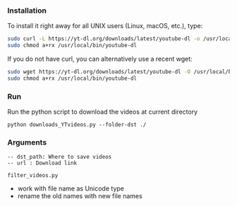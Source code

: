 ### Installation
To install it right away for all UNIX users (Linux, macOS, etc.), type:
```bash
sudo curl -L https://yt-dl.org/downloads/latest/youtube-dl -o /usr/local/bin/youtube-dl
sudo chmod a+rx /usr/local/bin/youtube-dl
```

If you do not have curl, you can alternatively use a recent wget:

```bash
sudo wget https://yt-dl.org/downloads/latest/youtube-dl -O /usr/local/bin/youtube-dl
sudo chmod a+rx /usr/local/bin/youtube-dl
```

### Run

Run the python script to download the videos at current directory

```
python downloads_YTvideos.py --folder-dst ./ 
```

### Arguments
```
-- dst_path: Where to save videos
-- url : Download link
```



`filter_videos.py`

* work with file name as Unicode type
* rename the old names with new file names

